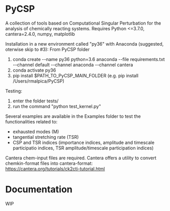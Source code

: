 # PyCSP
A collection of tools based on Computational Singular Perturbation for the analysis of chemically reacting systems. 
Requires Python <=3.7.0, cantera=2.4.0, numpy, matplotlib

Installation in a new environment called "py36" with Anaconda (suggested, oterwise skip to #3):
From PyCSP folder
1) conda create --name py36 python=3.6 anaconda --file requirements.txt --channel default --channel anaconda --channel cantera
2) conda activate py36
3) pip install $PATH_TO_PyCSP_MAIN_FOLDER (e.g. pip install /Users/rmalpica/PyCSP)


Testing:
1) enter the folder tests/
2) run the command "python test_kernel.py"

Several examples are available in the Examples folder to test the functionalities related to:
- exhausted modes (M) 
- tangential stretching rate (TSR)
- CSP and TSR indices (importance indices, amplitude and timescale participatio indices, TSR amplitude/timescale participation indices)

Cantera chem-input files are required. Cantera offers a utility to convert chemkin-format files into cantera-format: https://cantera.org/tutorials/ck2cti-tutorial.html

# Documentation
WIP

